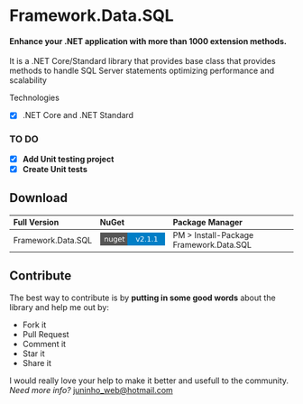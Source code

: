 # Framework.Data.SQL
#### Enhance your .NET application with more than 1000 extension methods.
It is a .NET Core/Standard library that provides base class that provides methods to handle SQL Server statements optimizing performance and scalability

Technologies
- [x] .NET Core and .NET Standard

### TO DO
- [X] **Add Unit testing project**
- [X] **Create Unit tests**

## Download

Full Version  | NuGet		       | Package Manager
:------------ | :-------------|:----------------
Framework.Data.SQL         | <a href="https://www.nuget.org/packages/Framework.Services.Core/"><img src="https://github.com/juninhodigital/Framework.Core/blob/master/nuget.svg"/></a> | PM > Install-Package Framework.Data.SQL

## Contribute
The best way to contribute is by **putting in some good words** about the library and help me out by:

 - Fork it
 - Pull Request
 - Comment it
 - Star it
 - Share it
 
I would really love your help to make it better and usefull to the community.
*Need more info?* juninho_web@hotmail.com
